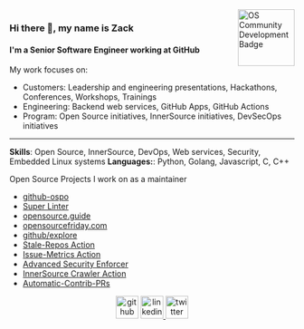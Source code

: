 <img src='https://github.com/zkoppert/zkoppert/blob/master/Rabb%20School%20of%20Continuing%20Studies%20-%20Brandeis%20University%20-%20Open%20Source%20Community%20Development%20-%202020-09-15.png?raw=true' alt='OS Community Development Badge' height='100' align="right">

### Hi there 👋, my name is Zack
#### I'm a Senior Software Engineer working at GitHub
My work focuses on:
- Customers: Leadership and engineering presentations, Hackathons, Conferences, Workshops, Trainings
- Engineering: Backend web services, GitHub Apps, GitHub Actions
- Program: Open Source initiatives, InnerSource initiatives, DevSecOps initiatives

---

**Skills**: Open Source, InnerSource, DevOps, Web services, Security, Embedded Linux systems
**Languages:**: Python, Golang, Javascript, C, C++

Open Source Projects I work on as a maintainer
- [github-ospo](https://github.com/github/github-ospo)
- [Super Linter](https://github.com/github/super-linter)
- [opensource.guide](https://github.com/github/opensource.guide)
- [opensourcefriday.com](https://github.com/github/opensourcefriday)
- [github/explore](https://github.com/github/explore)
- [Stale-Repos Action](https://github.com/github/stale-repos)
- [Issue-Metrics Action](https://github.com/github/issue-metrics)
- [Advanced Security Enforcer](https://github.com/zkoppert/advanced-security-enforcer)
- [InnerSource Crawler Action](https://github.com/zkoppert/innersource-crawler)
- [Automatic-Contrib-PRs](https://github.com/github/automatic-contrib-prs)

<div align="center">
  <a href="https://github.com/zkoppert"> <img src='https://cdn.jsdelivr.net/npm/simple-icons@3.0.1/icons/github.svg' alt='github' height='40' ></a>  
  <a href="https://www.linkedin.com/in/zack-koppert/"><img src='https://cdn.jsdelivr.net/npm/simple-icons@3.0.1/icons/linkedin.svg' alt='linkedin' height='40'> </a>  
  <a href="https://twitter.com/ZacheryK89"><img src='https://cdn.jsdelivr.net/npm/simple-icons@3.0.1/icons/twitter.svg' alt='twitter' height='40'></a>
</div>
